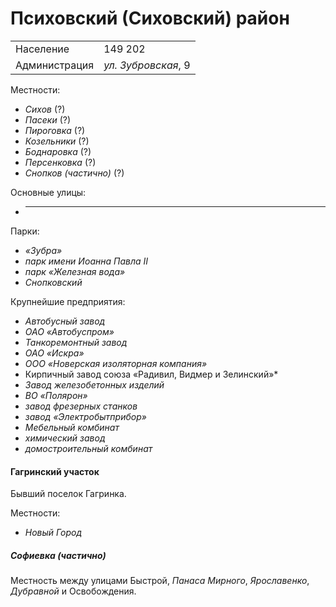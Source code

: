 # Психовский (Сиховский) район

|               |                       |
|---------------|-----------------------|
|Население      |149 202                |
|Администрация  |*ул. Зубровская*, 9    |

Местности: 

* *Сихов* (?)
* *Пасеки* (?)
* *Пироговка* (?)
* *Козельники* (?)
* *Боднаровка* (?)
* *Персенковка* (?)
* *Снопков (частично)* (?)

Основные улицы:

* ____

Парки:

* *«Зубра»*
* *парк имени Иоанна Павла II*
* *парк «Железная вода»*
* *Снопковский*

Крупнейшие предприятия:

* *Автобусный завод*
* *ОАО «Автобуспром»*
* *Танкоремонтный завод*
* *ОАО «Искра»*
* *ООО «Новерская изоляторная компания»*
* Кирпичный завод союза «Радивил, Видмер и Зелинский»*
* *Завод железобетонных изделий*
* *ВО «Полярон»*
* *завод фрезерных станков*
* *завод «Электробытприбор»*
* *Мебельный комбинат*
* *химический завод*
* *домостроительный комбинат*

#### Гагринский участок

Бывший поселок Гагринка.

Местности: 

* *Новый Город*

##### Софиевка (частично)

Местность между улицами Быстрой, *Панаса Мирного*, *Ярославенко*, *Дубравной* и Освобождения.
